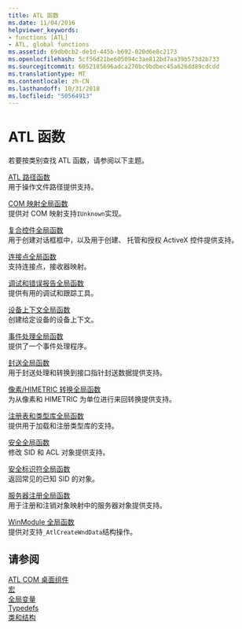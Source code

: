 ```yaml
---
title: ATL 函数
ms.date: 11/04/2016
helpviewer_keywords:
- functions [ATL]
- ATL, global functions
ms.assetid: 69db0cb2-de1d-445b-b692-020d6e8c2173
ms.openlocfilehash: 5cf56d21be605094c3ae812bd7aa39b573d2b733
ms.sourcegitcommit: 6052185696adca270bc9bdbec45a626dd89cdcdd
ms.translationtype: MT
ms.contentlocale: zh-CN
ms.lasthandoff: 10/31/2018
ms.locfileid: "50564913"
---
```

# <a name="atl-functions"></a>ATL 函数

若要按类别查找 ATL 函数，请参阅以下主题。

[ATL 路径函数](../../atl/reference/com-map-global-functions.md)<br/>
用于操作文件路径提供支持。

[COM 映射全局函数](../../atl/reference/com-map-global-functions.md)<br/>
提供对 COM 映射支持`IUnknown`实现。

[复合控件全局函数](../../atl/reference/composite-control-global-functions.md)<br/>
用于创建对话框框中，以及用于创建、 托管和授权 ActiveX 控件提供支持。

[连接点全局函数](../../atl/reference/connection-point-global-functions.md)<br/>
支持连接点，接收器映射。

[调试和错误报告全局函数](../../atl/reference/debugging-and-error-reporting-global-functions.md)<br/>
提供有用的调试和跟踪工具。

[设备上下文全局函数](../../atl/reference/device-context-global-functions.md)<br/>
创建给定设备的设备上下文。

[事件处理全局函数](../../atl/reference/event-handling-global-functions.md)<br/>
提供了一个事件处理程序。

[封送全局函数](../../atl/reference/marshaling-global-functions.md)<br/>
用于封送处理和转换到接口指针封送数据提供支持。

[像素/HIMETRIC 转换全局函数](../../atl/reference/pixel-himetric-conversion-global-functions.md)<br/>
为从像素和 HIMETRIC 为单位进行来回转换提供支持。

[注册表和类型库全局函数](../../atl/reference/registry-and-typelib-global-functions.md)<br/>
提供用于加载和注册类型库的支持。

[安全全局函数](../../atl/reference/security-global-functions.md)<br/>
修改 SID 和 ACL 对象提供支持。

[安全标识符全局函数](../../atl/reference/security-identifier-global-functions.md)<br/>
返回常见的已知 SID 的对象。

[服务器注册全局函数](../../atl/reference/server-registration-global-functions.md)<br/>
用于注册和注销对象映射中的服务器对象提供支持。

[WinModule 全局函数](../../atl/reference/winmodule-global-functions.md)<br/>
提供对支持`_AtlCreateWndData`结构操作。

## <a name="see-also"></a>请参阅

[ATL COM 桌面组件](../../atl/atl-com-desktop-components.md)<br/>
[宏](../../atl/reference/atl-macros.md)<br/>
[全局变量](../../atl/reference/atl-global-variables.md)<br/>
[Typedefs](../../atl/reference/atl-typedefs.md)<br/>
[类和结构](../../atl/reference/atl-classes.md)
